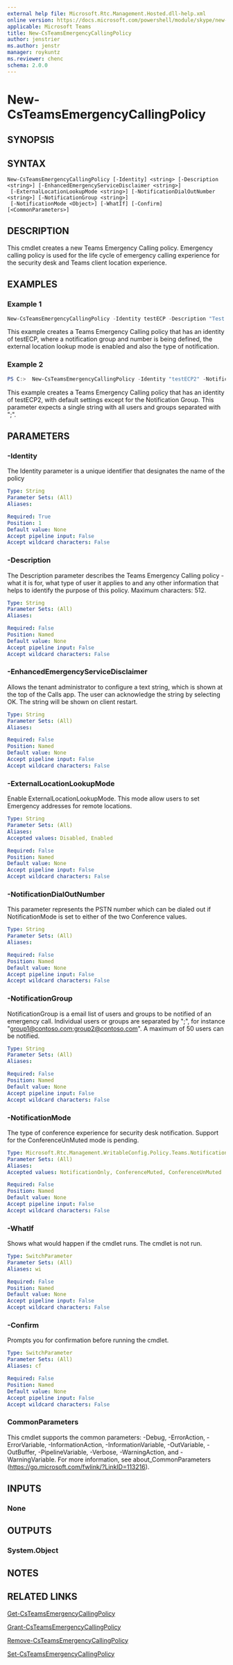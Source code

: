 ```yaml
---
external help file: Microsoft.Rtc.Management.Hosted.dll-help.xml
online version: https://docs.microsoft.com/powershell/module/skype/new-csteamsemergencycallingpolicy
applicable: Microsoft Teams
title: New-CsTeamsEmergencyCallingPolicy
author: jenstrier
ms.author: jenstr
manager: roykuntz
ms.reviewer: chenc
schema: 2.0.0
---
```


# New-CsTeamsEmergencyCallingPolicy

## SYNOPSIS

## SYNTAX

```
New-CsTeamsEmergencyCallingPolicy [-Identity] <string> [-Description <string>] [-EnhancedEmergencyServiceDisclaimer <string>]
 [-ExternalLocationLookupMode <string>] [-NotificationDialOutNumber <string>] [-NotificationGroup <string>]
 [-NotificationMode <Object>] [-WhatIf] [-Confirm] [<CommonParameters>]
 ```

## DESCRIPTION
This cmdlet creates a new Teams Emergency Calling policy. Emergency calling policy is used for the life cycle of emergency calling experience for the security desk and Teams client location experience.

## EXAMPLES

### Example 1
```powershell
New-CsTeamsEmergencyCallingPolicy -Identity testECP -Description "Test ECP" -NotificationGroup "alert@contoso.com" -NotificationDialOutNumber "+14255551234" -NotificationMode NotificationOnly -ExternalLocationLookupMode Enabled
```

This example creates a Teams Emergency Calling policy that has an identity of testECP, where a notification group and number is being defined, the external location lookup mode is enabled and also the type of notification.

### Example 2
```powershell
PS C:>  New-CsTeamsEmergencyCallingPolicy -Identity "testECP2" -NotificationGroup "123@gh.com;567@test.com"
```

 This example creates a Teams Emergency Calling policy that has an identity of testECP2, with default settings except for the Notification Group. This parameter expects a single string with all users and groups separated with ";".

## PARAMETERS

### -Identity
 The Identity parameter is a unique identifier that designates the name of the policy

```yaml
Type: String
Parameter Sets: (All)
Aliases:

Required: True
Position: 1
Default value: None
Accept pipeline input: False
Accept wildcard characters: False
```

### -Description
The Description parameter describes the Teams Emergency Calling policy - what it is for, what type of user it applies to and any other information that helps to identify the purpose of this policy. Maximum characters: 512.

```yaml
Type: String
Parameter Sets: (All)
Aliases:

Required: False
Position: Named
Default value: None
Accept pipeline input: False
Accept wildcard characters: False
```

### -EnhancedEmergencyServiceDisclaimer
Allows the tenant administrator to configure a text string, which is shown at the top of the Calls app. The user can acknowledge the string by selecting OK. The string will be shown on client restart.

```yaml
Type: String
Parameter Sets: (All)
Aliases:

Required: False
Position: Named
Default value: None
Accept pipeline input: False
Accept wildcard characters: False
```

### -ExternalLocationLookupMode
Enable ExternalLocationLookupMode. This mode allow users to set Emergency addresses for remote locations.

```yaml
Type: String
Parameter Sets: (All)
Aliases:
Accepted values: Disabled, Enabled

Required: False
Position: Named
Default value: None
Accept pipeline input: False
Accept wildcard characters: False
```

### -NotificationDialOutNumber
This parameter represents the PSTN number which can be dialed out if NotificationMode is set to either of the two Conference values.

```yaml
Type: String
Parameter Sets: (All)
Aliases:

Required: False
Position: Named
Default value: None
Accept pipeline input: False
Accept wildcard characters: False
```

### -NotificationGroup
NotificationGroup is a email list of users and groups to be notified of an emergency call. Individual users or groups are separated by ";", for instance "group1@contoso.com;group2@contoso.com". A maximum of 50 users can be notified.

```yaml
Type: String
Parameter Sets: (All)
Aliases:

Required: False
Position: Named
Default value: None
Accept pipeline input: False
Accept wildcard characters: False
```

### -NotificationMode
The type of conference experience for security desk notification. Support for the ConferenceUnMuted mode is pending.

```yaml
Type: Microsoft.Rtc.Management.WritableConfig.Policy.Teams.NotificationMode
Parameter Sets: (All)
Aliases:
Accepted values: NotificationOnly, ConferenceMuted, ConferenceUnMuted

Required: False
Position: Named
Default value: None
Accept pipeline input: False
Accept wildcard characters: False
```

### -WhatIf
Shows what would happen if the cmdlet runs.
The cmdlet is not run.

```yaml
Type: SwitchParameter
Parameter Sets: (All)
Aliases: wi

Required: False
Position: Named
Default value: None
Accept pipeline input: False
Accept wildcard characters: False
```

### -Confirm
Prompts you for confirmation before running the cmdlet.

```yaml
Type: SwitchParameter
Parameter Sets: (All)
Aliases: cf

Required: False
Position: Named
Default value: None
Accept pipeline input: False
Accept wildcard characters: False
```

### CommonParameters
This cmdlet supports the common parameters: -Debug, -ErrorAction, -ErrorVariable, -InformationAction, -InformationVariable, -OutVariable, -OutBuffer, -PipelineVariable, -Verbose, -WarningAction, and -WarningVariable. For more information, see about_CommonParameters (https://go.microsoft.com/fwlink/?LinkID=113216).

## INPUTS

### None

## OUTPUTS

### System.Object
## NOTES

## RELATED LINKS

[Get-CsTeamsEmergencyCallingPolicy](Get-CsTeamsEmergencyCallingPolicy.md)

[Grant-CsTeamsEmergencyCallingPolicy](Grant-CsTeamsEmergencyCallingPolicy.md)

[Remove-CsTeamsEmergencyCallingPolicy](Remove-CsTeamsEmergencyCallingPolicy.md)

[Set-CsTeamsEmergencyCallingPolicy](Set-CsTeamsEmergencyCallingPolicy.md)
